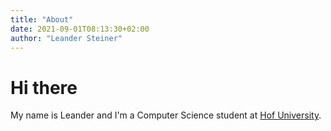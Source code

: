 ```yaml
---
title: "About"
date: 2021-09-01T08:13:30+02:00
author: "Leander Steiner"
---
```


# Hi there

My name is Leander and I'm a Computer Science student at [Hof University](https://www.hof-university.com/).